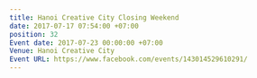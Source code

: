 ```yaml
---
title: Hanoi Creative City Closing Weekend
date: 2017-07-17 07:54:00 +07:00
position: 32
Event date: 2017-07-23 00:00:00 +07:00
Venue: Hanoi Creative City
Event URL: https://www.facebook.com/events/143014529610291/
---
```


